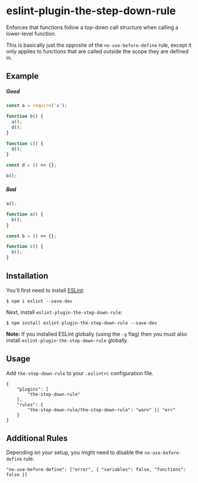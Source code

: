 # eslint-plugin-the-step-down-rule

Enforces that functions follow a top-down call structure when calling a lower-level function.

This is basically just the opposite of the `no-use-before-define` rule, except it only applies to functions that are called outside the scope they are defined in.

## Example

##### Good
```js
const a = require('a');

function b() {
  a();
  d();
}

function c() {
  d();
}

const d = () => {};

b();
```

##### Bad
```js
a();

function a() {
  b();
}

const b = () => {};

function c() {
  b();
}
```

## Installation

You'll first need to install [ESLint](http://eslint.org):

```
$ npm i eslint --save-dev
```

Next, install `eslint-plugin-the-step-down-rule`:

```
$ npm install eslint-plugin-the-step-down-rule --save-dev
```

**Note:** If you installed ESLint globally (using the `-g` flag) then you must also install `eslint-plugin-the-step-down-rule` globally.

## Usage

Add `the-step-down-rule` to your `.eslintrc` configuration file.
```
{
    "plugins": [
        "the-step-down-rule"
    ],
    "rules": {
        "the-step-down-rule/the-step-down-rule": "warn" || "err"
    }
}
```

## Additional Rules

Depending on your setup, you might need to disable the `no-use-before-define` rule.
```
"no-use-before-define": ["error", { "variables": false, "functions": false }]
```
